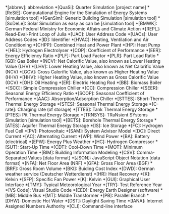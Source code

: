 *[abbrev]:  abbreviation
*[QuaSi]:   Quarter Simulation [project name]
*[ReSiE]:   Computational Engine for the Simulation of Energy Systems [simulation tool]
*[GenSim]:  Generic Building Simulation [simulation tool]
*[SoDeLe]:  Solar Simulation as easy as can be [simulation tool]
*[BMWK]:    German Federal Ministry for Economic Affairs and Climate Action
*[REPL]:    Read-Eval-Print Loop of Julia
*[UAC]:     User Address Code
*[UACs]:     User Address Codes
*[ID]:      Identifier
*[HVAC]:    Heating, Ventilation and Air Conditioning 
*[CHPP]:    Combined Heat and Power Plant
*[HP]:      Heat Pump
*[HEL]:     Hydrogen Electrolyser
*[COP]:     Coefficient of Performance 
*[EER]:     Energy Efficiency Ratio
*[PLF]:     Part Load Factor
*[PLR]:     Part Load Ratio
*[GB]:      Gas Boiler
*[NCV]:     Net Calorific Value, also known as Lower Heating Value (LHV)
*[LHV]:     Lower Heating Value, also known as Net Calorific Value (NCV)
*[GCV]:     Gross Calorific Value, also known as Higher Heating Value (HHV)
*[HHV]:     Higher Heating Value, also known as Gross Calorific Value (GCV)
*[OH]:      Oil Heating
*[ER]:      Electric Heating Rod
*[BB]:      Biomass Boiler
*[SCC]:     Simple Compression Chiller
*[CC]:      Compression Chiller
*[SEER]:    Seasonal Energy Efficiency Ratio 
*[SCOP]:    Seasonal Coefficient of Performance
*[AAC]:     Absorption/Adsorption Chiller 
*[STTES]:   Short-Therm Thermal Energy Storage
*[STES]:    Seasonal Thermal Energy Storage 
*[C-rate]:  Charging rate (of storage)
*[TTES]:    Tank Thermal Energy Storage
*[PTES]:    Pit Thermal Energy Storage
*[TRNSYS]:  TRaNsient SYstems Simulation [simulation tool]
*[BETS]:    Borehole Thermal Energy Storage
*[ATES]:    Aquifer Thermal Energy Storage
*[IS]:      Ice Storage 
*[FC]:      Hydrogen Fuel Cell
*[PV]:      Photovoltaic
*[SAM]:     System Advisor Model 
*[DC]:      Direct Current
*[AC]:      Alternating Current
*[WP]:      Wind Power
*[BA]:      Battery (electrical)
*[EPW]:     Energy Plus Weather
*[HC]:      Hydrogen Compressor
*[SUT]:     Start-Up Time 
*[CDT]:     Cool-Down Time 
*[MOT]:     Minimum Operation Time 
*[BIM]:     Building Information Modeling 
*[CSV]:     Comma-Separated Values [data format] 
*[JSON]:    JavaScript Object Notation [data format]
*[NFA]:     Net Floor Area (NRF)
*[GFA]:     Gross Floor Area (BGF)
*[BRF]:     Gross Room Volume
*[BKI]:     Buiding Cost Index
*[DWD]:     German weather service (Deutscher Wetterdienst)
*[HR]:      Heat Recovery
*[K]:       Kelvin
*[SFP]:     Specific Fan Power
*[K]:       Kelvin
*[GUI]:     Graphical User Interface
*[TMY]:     Typical Meteorological Year
*[TRY]:     Test Reference Year
*[VS Code]: Visual Studio Code
*[EED]:     Energy Earth Designer (software)
*[MB]:      Middle Bus
*[MT]:      Middle Transformer
*[PB]:      Parallel Branch
*[DHW]:     Domestic Hot Water
*[DST]:     Daylight Saving Time
*[IANA]:    Internet Assigned Numbers Authority
*[CLI]:     Command-line interface


